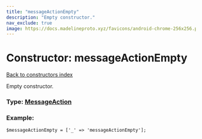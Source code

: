 ```yaml
---
title: "messageActionEmpty"
description: "Empty constructor."
nav_exclude: true
image: https://docs.madelineproto.xyz/favicons/android-chrome-256x256.png
---
```

# Constructor: messageActionEmpty  
[Back to constructors index](/API_docs/constructors/index.html)



Empty constructor.




### Type: [MessageAction](/API_docs/types/MessageAction.html)


### Example:

```
$messageActionEmpty = ['_' => 'messageActionEmpty'];
```  
